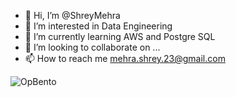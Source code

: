 - 👋 Hi, I’m @ShreyMehra
- 👀 I’m interested in Data Engineering
- 🌱 I’m currently learning AWS and Postgre SQL
- 💞️ I’m looking to collaborate on ...
- 📫 How to reach me mehra.shrey.23@gmail.com

![OpBento](https://firebasestorage.googleapis.com/v0/b/smartkaksha-fe32c.appspot.com/o/opbento%2FShreyMehra130b3.png?alt=media)
